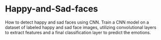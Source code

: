 # Happy-and-Sad-faces
How to detect happy and sad faces using CNN.
Train a CNN model on a dataset of labeled happy and sad face images, utilizing convolutional layers to extract features and a final classification layer to predict the emotions.
